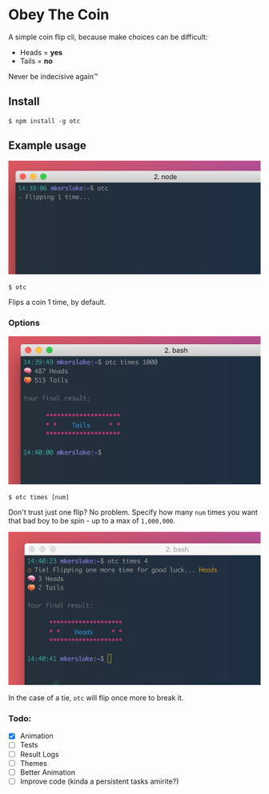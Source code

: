 # Obey The Coin

A simple coin flip cli, because make choices can be difficult:
- Heads = **yes**
- Tails = **no**

Never be indecisive again™

## Install

```
$ npm install -g otc
```

## Example usage
![otc flip](/assets/example1.png "otc flip coin default")
```
$ otc
```
Flips a coin 1 time, by default. 

### Options
![otc flip](/assets/example2.png "otc flip coin 1000 times")
```
$ otc times [num]
```
Don't trust just one flip? No problem. Specify how many `num` times you want that bad boy to be spin - up to a max of `1,000,000`. 

![otc flip](/assets/example3.png "otc flip coin tie breaker")

In the case of a tie, `otc` will flip once more to break it.

### Todo:

- [x] Animation
- [ ] Tests
- [ ] Result Logs
- [ ] Themes
- [ ] Better Animation
- [ ] Improve code (kinda a persistent tasks amirite?)